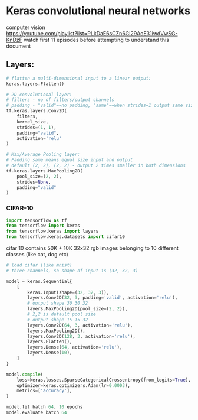 # Keras convolutional neural networks
computer vision  
https://youtube.com/playlist?list=PLkDaE6sCZn6Gl29AoE31iwdVwSG-KnDzF
watch first 11 episodes before attempting to understand this document

## Layers:
```python
# flatten a multi-dimensional input to a linear output:
keras.layers.Flatten()

# 2D convolutional layer:
# filters - no of filters/output channels
# padding - "valid"==no padding, "same"==when strides=1 output same size as input
tf.keras.layers.Conv2D(
    filters,
    kernel_size,
    strides=(1, 1),
    padding="valid",
    activation='relu'
) 

# Max/Average Pooling layer:
# Padding same means equal size input and output
# default (2, 2), (2, 2) - output 2 times smaller in both dimensions
tf.keras.layers.MaxPooling2D(
    pool_size=(2, 2),
    strides=None,
    padding="valid"
)
```

### CIFAR-10
```python
import tensorflow as tf
from tensorflow import keras
from tensorflow.keras import layers
from tensorflow.keras.datasets import cifar10
```
cifar 10 contains 50K + 10K 32x32 rgb images belonging to 10 different classes (like cat, dog etc)

```python
# load cifar (like mnist)
# three channels, so shape of input is (32, 32, 3)

model = keras.Sequential{
    [
        keras.Input(shape=(32, 32, 3)),
        layers.Conv2D(32, 3, padding='valid', activation='relu'),
        # output shape 30 30 32
        layers.MaxPooling2D(pool_size=(2, 2)),
        # 2,2 is default pool size
        # output shape 15 15 32
        layers.Conv2D(64, 3, activation='relu'),
        layers.MaxPooling2D(),
        layers.Conv2D(128, 3, activation='relu'),
        layers.Flatten(),
        layers.Dense(64, activation='relu'),
        layers.Dense(10),
    ]
}

model.compile(
    loss=keras.losses.SparseCategoricalCrossentropy(from_logits=True),
    optimizer=keras.optimizers.Adam(lr=0.0003),
    metrics=['accuracy'],
)

model.fit batch 64, 10 epochs
model.evaluate batch 64



```